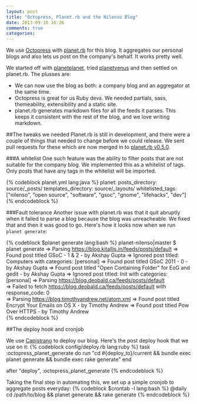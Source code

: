```yaml
---
layout: post
title: "Octopress, Planet.rb and the Nilenso Blog"
date: 2013-09-16 16:26
comments: true
categories: 
---
```


We use [Octopress](http://octopress.com) with [planet.rb](https://github.com/pote/planet.rb) for this blog. It aggregates our personal blogs and also lets us post on the company's behalf. It works pretty well.

We started off with [planetplanet](http://www.planetplanet.org/), tried [planetvenus](http://www.intertwingly.net/code/venus/docs/index.html) and then settled on planet.rb. The plusses are:

-  We can now use the blog as both: a company blog and an aggregator at the same time.
-  Octopress is great for us Ruby devs. We needed partials, sass, themeability, extensibility and a static site.
-  planet.rb generates markdown files for all the feeds it parses. This keeps it consistent with the rest of the blog, and we love writing markdown.

##The tweaks we needed
Planet.rb is still in development, and there were a couple of things that needed to change before we could release. We sent pull requests for these which are now merged in to [planet.rb v0.5.0](https://github.com/pote/planet.rb/releases/tag/v0.5.0).

###A whitelist
   One such feature was the ability to filter posts that are not suitable for the company blog. We implemented this as a whitelist of tags. Only posts that have any tags in the whitelist will be imported.

{% codeblock planet.yml lang:java %}
planet:
    posts_directory: source/_posts/
    templates_directory: source/_layouts/
    whitelisted_tags: ["nilenso", "open source", "software", "gsoc", "gnome", "lifehacks", "dev"]
{% endcodeblock %}

###Fault tolerance
Another issue with planet.rb was that it quit abruptly when it failed to parse a blog because the blog was unreacheable. We fixed that and then it was good to go. Here's how it looks now when we run `planet generate`:

{% codeblock $planet generate lang:bash %}
planet-nilenso|master $ planet generate
=> Parsing https://blog.kitallis.in/feeds/posts/default
=> Found post titled GSoC - 1 & 2 - by Akshay Gupta
        => Ignored post titled: Computers with categories: [personal]
=> Found post titled GSoC 2011 - 0 - by Akshay Gupta
=> Found post titled "Open Containing Folder" for EoG and gedit - by Akshay Gupta
        => Ignored post titled: Init with categories: [personal]
=> Parsing https://blog.deobald.ca/feeds/posts/default                                                         
        => Failed to fetch https://blog.deobald.ca/feeds/posts/default with response_code: 0                                                      
=> Parsing https://blog.timothyandrew.net/atom.xml
=> Found post titled Encrypt Your Emails on OS X - by Timothy Andrew
=> Found post titled Pow Over HTTPS - by Timothy Andrew                   
{% endcodeblock %}

##The deploy hook and cronjob

We use [Capistrano](https://github.com/capistrano/capistrano) to deploy our blog. Here's the post deploy hook that we use on it:
{% codeblock config/deploy.rb lang:ruby %}
task :octopress_planet_generate do
  run "cd #{deploy_to}/current && bundle exec planet generate && bundle exec rake generate"
end

after "deploy", :octopress_planet_generate
{% endcodeblock %}

Taking the final step in automating this, we set up a simple cronjob to aggregate posts everyday:
{% codeblock $crontab -l lang:bash %}
@daily cd /path/to/blog && planet generate && rake generate
{% endcodeblock %}

